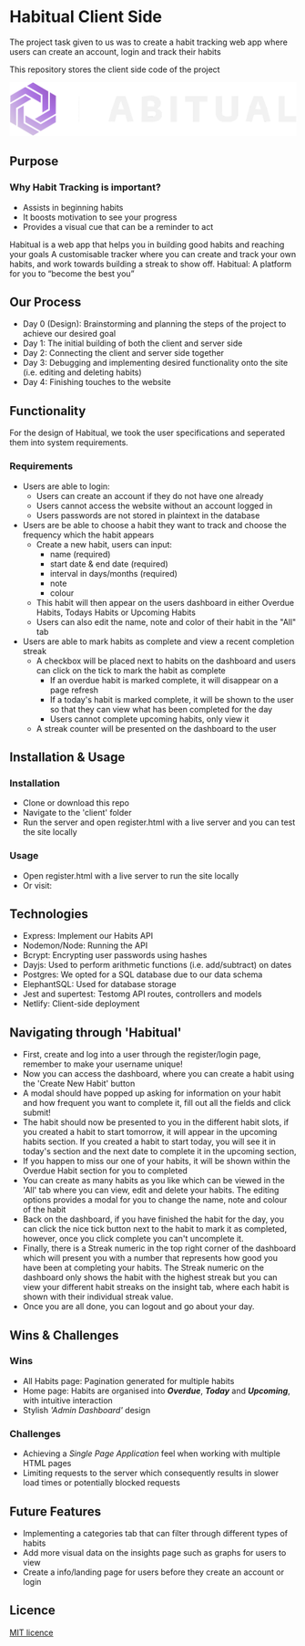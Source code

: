 # Habitual Client Side
The project task given to us was to create a habit tracking web app where users can create an account, login and track their habits

This repository stores the client side code of the project

![habitual Logo](./client/assets/images/logo.png)

## Purpose
### Why Habit Tracking is important?
- Assists in beginning habits
- It boosts motivation to see your progress
- Provides a visual cue that can be a reminder to act

Habitual is a web app that helps you in building good habits and reaching your goals
A customisable tracker where you can create and track your own habits, and work towards building a streak to show off. 
Habitual: A platform for you to “become the best you”

## Our Process
- Day 0 (Design): Brainstorming and planning the steps of the project to achieve our desired goal
- Day 1: The initial building of both the client and server side
- Day 2: Connecting the client and server side together
- Day 3: Debugging and implementing desired functionality onto the site (i.e. editing and deleting habits)
- Day 4: Finishing touches to the website

## Functionality
For the design of Habitual, we took the user specifications and seperated them into system requirements.

### Requirements
- Users are able to login:
    - Users can create an account if they do not have one already
    - Users cannot access the website without an account logged in
    - Users passwords are not stored in plaintext in the database
- Users are be able to choose a habit they want to track and choose the frequency which the habit appears
    - Create a new habit, users can input:
        - name (required)
        - start date & end date (required)
        - interval in days/months (required)
        - note
        - colour
    - This habit will then appear on the users dashboard in either Overdue Habits, Todays Habits or Upcoming Habits
    - Users can also edit the name, note and color of their habit in the "All" tab
- Users are able to mark habits as complete and view a recent completion streak
    - A checkbox will be placed next to habits on the dashboard and users can click on the tick to mark the habit as complete
        - If an overdue habit is marked complete, it will disappear on a page refresh
        - If a today's habit is marked complete, it will be shown to the user so that they can view what has been completed for the day
        - Users cannot complete upcoming habits, only view it
    - A streak counter will be presented on the dashboard to the user


## Installation & Usage

### Installation
- Clone or download this repo
- Navigate to the 'client' folder
- Run the server and open register.html with a live server and you can test the site locally

### Usage
- Open register.html with a live server to run the site locally
- Or visit: 

## Technologies
- Express: Implement our Habits API
- Nodemon/Node: Running the API
- Bcrypt: Encrypting user passwords using hashes
- Dayjs: Used to perform arithmetic functions (i.e. add/subtract) on dates
- Postgres: We opted for a SQL database due to our data schema
- ElephantSQL: Used for database storage
- Jest and supertest: Testomg API routes, controllers and models
- Netlify: Client-side deployment

## Navigating through 'Habitual'
- First, create and log into a user through the register/login page, remember to make your username unique!
- Now you can access the dashboard, where you can create a habit using the 'Create New Habit' button
- A modal should have popped up asking for information on your habit and how frequent you want to complete it, fill out all the fields and click submit!
- The habit should now be presented to you in the different habit slots, if you created a habit to start tomorrow, it will appear in the upcoming habits section. If you created a habit to start today, you will see it in today's section and the next date to complete it in the upcoming section,
- If you happen to miss our one of your habits, it will be shown within the Overdue Habit section for you to completed
- You can create as many habits as you like which can be viewed in the 'All' tab where you can view, edit and delete your habits. The editing options provides a modal for you to change the name, note and colour of the habit
- Back on the dashboard, if you have finished the habit for the day, you can click the nice tick button next to the habit to mark it as completed, however, once you click complete you can't uncomplete it.
- Finally, there is a Streak numeric in the top right corner of the dashboard which will present you with a number that represents how good you have been at completing your habits. The Streak numeric on the dashboard only shows the habit with the highest streak but you can view your different habit streaks on the insight tab, where each habit is shown with their individual streak value.
- Once you are all done, you can logout and go about your day.

## Wins & Challenges
### Wins
- All Habits page: Pagination generated for multiple habits
- Home page: Habits are organised into ***Overdue***, ***Today*** and ***Upcoming***, with intuitive interaction
- Stylish *'Admin Dashboard'* design
### Challenges
- Achieving a *Single Page Application* feel when working with multiple HTML pages
- Limiting requests to the server which consequently results in slower load times or potentially blocked requests

## Future Features
- Implementing a categories tab that can filter through different types of habits
- Add more visual data on the insights page such as graphs for users to view
- Create a info/landing page for users before they create an account or login

## Licence

[MIT licence](https://opensource.org/licenses/mit-license.php)

